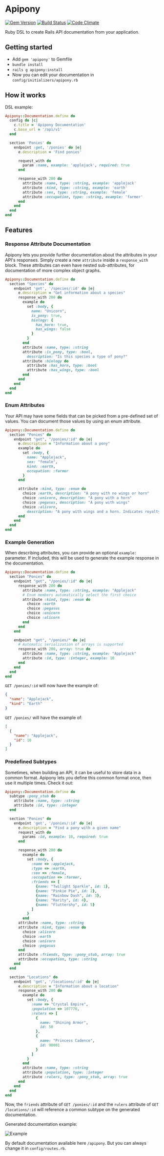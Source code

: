 # Apipony

[![Gem Version](https://badge.fury.io/rb/apipony.svg)](https://badge.fury.io/rb/apipony)
[![Build Status](https://travis-ci.org/droptheplot/apipony.svg?branch=travis)](https://travis-ci.org/droptheplot/apipony)
[![Code Climate](https://codeclimate.com/github/droptheplot/apipony/badges/gpa.svg)](https://codeclimate.com/github/droptheplot/apipony)

Ruby DSL to create Rails API documentation from your application.


## Getting started
* Add `gem 'apipony'` to Gemfile
* `bundle install`
* `rails g apipony:install`
* Now you can edit your documentation in `config/initializers/apipony.rb`


## How it works
DSL example:

```ruby
Apipony::Documentation.define do
  config do |c|
    c.title = 'Apipony Documentation'
    c.base_url = '/api/v1'
  end

  section 'Ponies' do
    endpoint :get, '/ponies' do |e|
      e.description = 'Find ponies'

      request_with do
        param :name, example: 'applejack', required: true
      end

      response_with 200 do
        attribute :name, type: :string, example: 'applejack'
        attribute :kind, type: :string, example: 'earth'
        attribute :sex, type: :string, example: 'female'
        attribute :occupation, type: :string, example: 'farmer'
      end
    end
  end
end
```


## Features

### Response Attribute Documentation
Apipony lets you provide further documentation about the attributes in your
API's responses. Simply create a new `attribute` inside a `response_with` block.
These attributes can even have nested sub-attributes, for documentation of
more complex object graphs.

```ruby
Apipony::Documentation.define do
  section "Species" do
    endpoint 'get', '/species/:id' do |e|
      e.description = "Get information about a species"
      response_with 200 do
        example do
          set :body, {
            name: "Unicorn",
            is_pony: true,
            biology: {
              has_horn: true,
              has_wings: false
            }
          }
        end
        attribute :name, type: :string
        attribute :is_pony, type: :bool,
          description: "Is this species a type of pony?"
        attribute :biology do
          attribute :has_horn, type: :bool
          attribute :has_wings, type: :bool
        end
      end
    end
  end
end
```

### Enum Attributes
Your API may have some fields that can be picked from a pre-defined set of
values. You can document those values by using an enum attribute.

```ruby
Apipony::Documentation.define do
  section "Ponies" do
    endpoint "get", "/ponies/:id" do |e|
      e.description = "Information about a pony"
      example do
        set :body, {
          name: "Applejack",
          sex: "female",
          kind: :earth,
          occupation: :farmer
        }
      end

      attribute :kind, type: :enum do
        choice :earth, description: "A pony with no wings or horn"
        choice :unicorn, description: "A pony with a horn"
        choice :pegasus, description: "A pony with wings"
        choice :alicorn,
          description: "A pony with wings and a horn. Indicates royalty."
      end
    end
  end
end
```

### Example Generation
When describing attributes, you can provide an optional `example:` parameter.
If included, this will be used to generate the example response in the
documentation.

```ruby
Apipony::Documentation.define do
  section "Ponies" do
    endpoint "get", "/ponies/:id" do |e|
      response_with 200 do
        attribute :name, type: :string, example: "Applejack"
        # Enum members automatically select the first choice
        attribute :kind, type: :enum do
          choice :earth
          choice :pegasus
          choice :unicorn
          choice :alicorn
        end
      end
    end

    endpoint "get", "/ponies/" do |e|
      # Automatic serialization of arrays is supported
      response_with 200, array: true do
        attribute :name, type: :string, example: "Applejack"
        attribute :id, type: :integer, example: 10
      end
    end
  end
end
```

`GET /ponies/:id` will now have the example of:

```json
{
  "name": "Applejack",
  "kind": "Earth"
}
```

`GET /ponies/` will have the example of:

```json
[
  {
    "name": "Applejack",
    "id": 10
  }
]
```

### Predefined Subtypes
Sometimes, when building an API, it can be useful to store data in a common
format. Apipony lets you define this common format once, then use it multiple
times. Check it out:

```ruby
Apipony::Documentation.define do
  subtype :pony_stub do
    attribute :name, type: :string
    attribute :id, type: :integer
  end

  section "Ponies" do
    endpoint 'get', '/ponies/:id' do |e|
      e.description = "Find a pony with a given name"
      request_with do
        params :id, example: 10, required: true
      end

      response_with 200 do
        example do
          set :body, {
            :name => :applejack,
            :type => :earth,
            :sex => :female,
            :occupation => :farmer,
            :friends => [
              {name: "Twilight Sparkle", id: 1},
              {name: "Pinkie Pie", id: 2},
              {name: "Rainbow Dash", id: 3},
              {name: "Rarity", id: 4},
              {name: "Fluttershy", id: 5}
            ]
          }
        end
      attribute :name, type: :string
      attribute :kind, type: :enum do
        choice :alicorn
        choice :earth
        choice :unicorn
        choice :pegasus
      end
      attribute :friends, type: :pony_stub, array: true
      attribute :occupation, type: :string
    end
  end

  section "Locations" do
    endpoint 'get', '/locations/:id' do |e|
      e.description = "Information about a location"
      response_with 200 do
        example do
          set :body, {
            :name => "Crystal Empire",
            :population => 107770,
            :rulers => [
              {
                name: "Shining Armor",
                id: 50
              },
              {
                name: "Princess Cadence",
                id: 90001
              }
            ]
          }
        end
        attribute :name, type: :string
        attribute :population, type: :integer
        attribute :rulers, type: :pony_stub, array: true
      end
    end
  end
end
```

Now, the `friends` attribute of `GET /ponies/:id` and the `rulers` attribute of
`GET /locations/:id` will reference a common subtype on the generated
documentation.


Generated documentation example:

![Example](https://raw.githubusercontent.com/droptheplot/apipony/master/preview.png)

By default documentation available here `/apipony`. But you can always change it in `config/routes.rb`.
